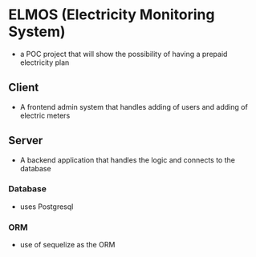 # ELMOS (Electricity Monitoring System)
- a POC project that will show the possibility of having a prepaid electricity plan

## Client
- A frontend admin system that handles adding of users and adding of electric meters

## Server
- A backend application that handles the logic and connects to the database

### Database
- uses Postgresql

### ORM
- use of sequelize as the ORM

